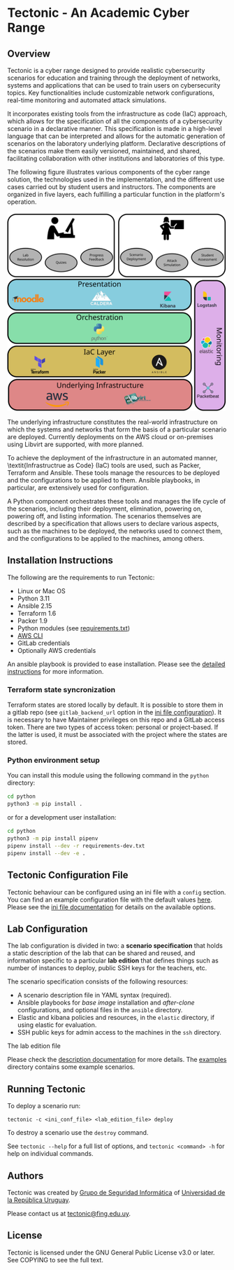 # Tectonic - An Academic Cyber Range

## Overview
Tectonic is a cyber range designed to provide realistic cybersecurity
scenarios for education and training through the deployment of
networks, systems and applications that can be used to train users on
cybersecurity topics. Key functionalities include customizable network
configurations, real-time monitoring and automated attack simulations.

It incorporates existing tools from the infrastructure as code (IaC)
approach, which allows for the specification of all the components of
a cybersecurity scenario in a declarative manner. This specification
is made in a high-level language that can be interpreted and allows
for the automatic generation of scenarios on the laboratory underlying
platform. Declarative descriptions of the scenarios make them easily
versioned, maintained, and shared, facilitating collaboration with
other institutions and laboratories of this type.

The following figure illustrates various components of the cyber range
solution, the technologies used in the implementation, and the
different use cases carried out by student users and instructors. The
components are organized in five layers, each fulfilling a particular
function in the platform's operation.

<img src="docs/architecture.png" width="500">

The underlying infrastructure constitutes the real-world
infrastructure on which the systems and networks that form the basis
of a particular scenario are deployed. Currently deployments on the
AWS cloud or on-premises using Libvirt are supported, with more
planned.

To achieve the deployment of the infrastructure in an automated
manner, \textit{Infrastructrue as Code} (IaC) tools are used, such as
Packer, Terraform and Ansible. These tools manage the resources to be
deployed and the configurations to be applied to them. Ansible
playbooks, in particular, are extensively used for configuration.

A Python component orchestrates these tools and manages the life cycle
of the scenarios, including their deployment, elimination, powering
on, powering off, and listing information. The scenarios themselves
are described by a specification that allows users to declare various
aspects, such as the machines to be deployed, the networks used to
connect them, and the configurations to be applied to the machines,
among others.

## Installation Instructions
The following are the requirements to run Tectonic:

- Linux or Mac OS
- Python 3.11
- Ansible 2.15
- Terraform 1.6
- Packer 1.9
- Python modules (see [requirements.txt](python/requirements.txt))
- [AWS CLI](https://docs.aws.amazon.com/cli/latest/userguide/getting-started-install.html) 
- GitLab credentials
- Optionally AWS credentials

An ansible playbook is provided to ease installation. 
Please see the [detailed instructions](docs/installation.md) for more
information.

### Terraform state syncronization
Terraform states are stored locally by default. It is possible to
store them in a gitlab repo (see `gitlab_backend_url` option in the
[ini file configuration](docs/ini_config.md)). It is necessary to have
Maintainer privileges on this repo and a GitLab access token. There
are two types of access token: personal or project-based. If the
latter is used, it must be associated with the project where the
states are stored.

### Python environment setup

You can install this module using the following command in the `python` directory:
```bash
cd python
python3 -m pip install .
```

or for a development user installation:

```bash
cd python
python3 -m pip install pipenv
pipenv install --dev -r requirements-dev.txt
pipenv install --dev -e .
```


## Tectonic Configuration File
Tectonic behaviour can be configured using an ini file with a
`config` section. You can find an example configuration file with the
default values [here](./python/tectonic.ini). Please see the [ini
file documentation](docs/ini_config.md) for details on the available
options.


## Lab Configuration
The lab configuration is divided in two: a **scenario specification**
that holds a static description of the lab that can be shared and
reused, and information specific to a particular **lab edition** that
defines things such as number of instances to deploy, public SSH keys
for the teachers, etc.

The scenario specification consists of the following resources:

* A scenario description file in YAML syntax (required).
* Ansible playbooks for *base image* installation and *after-clone*
  configurations, and optional files in the `ansible` directory.
* Elastic and kibana policies and resources, in the `elastic`
  directory, if using elastic for evaluation.
* SSH public keys for admin access to the machines in the `ssh`
  directory.

The lab edition file 

Please check the [description documentation](docs/description.md) for
more details. The [examples](examples/) directory contains some
example scenarios.

## Running Tectonic

To deploy a scenario run:
```
tectonic -c <ini_conf_file> <lab_edition_file> deploy
```

To destroy a scenario use the `destroy` command. 

See `tectonic --help` for a full list of options, and `tectonic
<command> -h` for help on individual commands.

## Authors

Tectonic was created by [Grupo de Seguridad
Informática](https://www.fing.edu.uy/inco/grupos/gsi) of [Universidad
de la República Uruguay](https://udelar.edu.uy/).

Please contact us at <tectonic@fing.edu.uy>.

## License

Tectonic is licensed under the GNU General Public License v3.0 or
later. See COPYING to see the full text.






